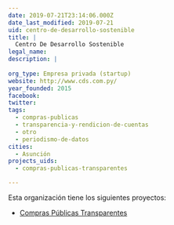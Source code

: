 ```yaml
---
date: 2019-07-21T23:14:06.000Z
date_last_modified: 2019-07-21
uid: centro-de-desarrollo-sostenible
title: |
  Centro De Desarrollo Sostenible
legal_name: 
description: |
  
org_type: Empresa privada (startup)
website: http://www.cds.com.py/
year_founded: 2015
facebook: 
twitter: 
tags:
  - compras-publicas
  - transparencia-y-rendicion-de-cuentas
  - otro
  - periodismo-de-datos
cities: 
  - Asunción
projects_uids:
  - compras-publicas-transparentes

---
```


Esta organización tiene los siguientes proyectos:

- [Compras Públicas Transparentes](/proyectos/compras-publicas-transparentes)

